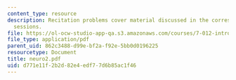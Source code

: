 ```yaml
---
content_type: resource
description: Recitation problems cover material discussed in the corresponding lecture
  sessions.
file: https://ol-ocw-studio-app-qa.s3.amazonaws.com/courses/7-012-introduction-to-biology-fall-2004/d771e11f2b2d82e4edf77d6b85ac1f46_neuro2.pdf
file_type: application/pdf
parent_uid: 862c3488-d99e-bf2a-f92e-5bb0d0196225
resourcetype: Document
title: neuro2.pdf
uid: d771e11f-2b2d-82e4-edf7-7d6b85ac1f46
---
```

